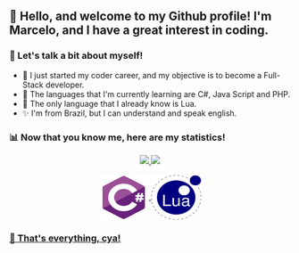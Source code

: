 ## 👋 Hello, and welcome to my Github profile! I'm Marcelo, and I have a great interest in coding.

### 👀 Let's talk a bit about myself!
- 📌 I just started my coder career, and my objective is to become a Full-Stack developer.
- 📖 The languages that I'm currently learning are C#, Java Script and PHP.
- 🔎 The only language that I already know is Lua.
- ✨ I'm from Brazil, but I can understand and speak english.

### 📊 Now that you know me, here are my statistics!
<div align="center">
  <a href="https://github.com/MAgiusti">
  <img height="170em" src="https://github-readme-stats.vercel.app/api?username=MAgiusti&show_icons=true&theme=dark&include_all_commits=true&count_private=true"/>
  <img height="170em" src="https://github-readme-stats.vercel.app/api/top-langs/?username=MAgiusti&layout=compact&langs_count=7&theme=dark"/>
</div>

<div style="display: inline_block" align="center"><br>
  <img align="center" alt="Marcelo-C#" height="80" width="90" src="https://raw.githubusercontent.com/devicons/devicon/master/icons/csharp/csharp-original.svg">
  <img align="center" alt="Marcelo-Lua" height="80" width="90" src="https://raw.githubusercontent.com/devicons/devicon/master/icons/lua/lua-original-wordmark.svg">
</div>

### 👋 That's everything, cya!
